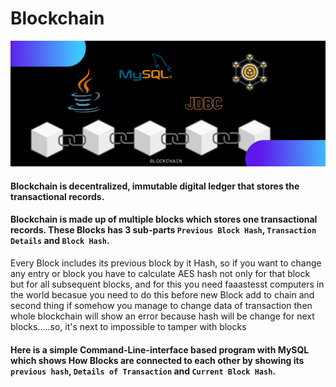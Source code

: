 # Blockchain
![Banner](.idea/banner%20(2).jpg)
#### Blockchain is decentralized, immutable digital ledger that stores the transactional records. 

#### Blockchain is made up of multiple blocks which stores one transactional records. These Blocks has 3 sub-parts `Previous Block Hash`, `Transaction Details` and `Block Hash`. 

Every Block includes its previous block by it Hash, so if you want to change any entry or block you have to calculate AES hash not only for that block but for all subsequent blocks, and for this you need faaastesst computers in the world becasue you need to do this before new Block add to chain and second thing if somehow you manage to change data of transaction then whole blockchain will show an error because hash will be change for next blocks.....so, it's next to impossible to tamper with blocks


#### Here is a simple Command-Line-interface based program with MySQL which shows How Blocks are connected to each other by showing its `previous hash`, `Details of Transaction` and `Current Block Hash`. 